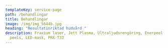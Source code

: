 ```yaml
---
templateKey: service-page
path: /behandlingar
title: Behandlingar
image: /img/img_5644b.jpg
heading: "Resultatinriktad hudvård "
description: Fraxium laser, Jett Plasma, Ultraljudsrengöring, Enerpeel kemiska
  peels, LED-mask, PRX-T33
---
```

